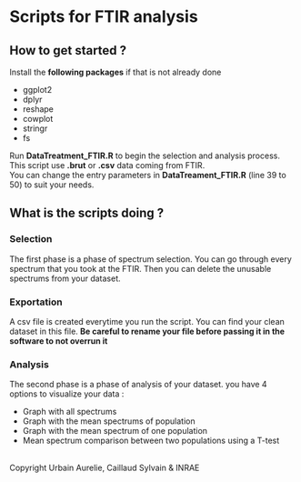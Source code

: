 # Scripts for FTIR analysis
## How to get started ?
Install the **following packages** if that is not already done
- ggplot2
- dplyr
- reshape
- cowplot
- stringr
- fs

Run **DataTreatment_FTIR.R** to begin the selection and analysis process.<br />
This script use **.brut** or **.csv** data coming from FTIR.<br />
You can change the entry parameters in **DataTreament_FTIR.R** (line 39 to 50) to suit your needs.

## What is the scripts doing ?
### Selection
The first phase is a phase of spectrum selection. You can go through every spectrum that you took at the FTIR. Then you can delete the unusable spectrums from your dataset.

### Exportation
A csv file is created everytime you run the script. You can find your clean dataset  in this file.
**Be careful to rename your file before passing it in the software to not overrun it**

### Analysis
The second phase is a phase of analysis of your dataset. you have 4 options to visualize your data :
- Graph with all spectrums
- Graph with the mean spectrums of population
- Graph with the mean spectrum of one population
- Mean spectrum comparison between two populations using a T-test

<br />
Copyright Urbain Aurelie, Caillaud Sylvain & INRAE
